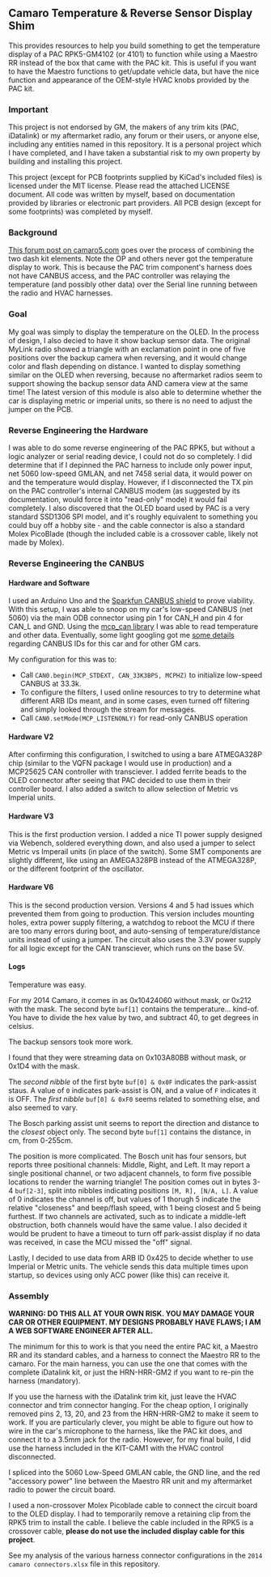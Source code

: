 ## Camaro Temperature & Reverse Sensor Display Shim

This provides resources to help you build something to get the temperature display of a PAC RPK5-GM4102 (or 4101) to function while using a Maestro RR instead of the box that came with the PAC kit.
This is useful if you want to have the Maestro functions to get/update vehicle data, but have the nice function and appearance of the OEM-style HVAC knobs provided by the PAC kit.

### Important
This project is not endorsed by GM, the makers of any trim kits (PAC, iDatalink) or my aftermarket radio, any forum or their users, or anyone else, including any entities named in this repository.
It is a personal project which I have completed, and I have taken a substantial risk to my own property by building and installing this project.

This project (except for PCB footprints supplied by KiCad's included files) is licensed under the MIT license.
Please read the attached LICENSE document.
All code was written by myself, based on documentation provided by libraries or electronic part providers.
All PCB design (except for some footprints) was completed by myself.

### Background

[This forum post on camaro5.com](https://www.camaro5.com/forums/showthread.php?t=588249) goes over the process of combining the two dash kit elements.
Note the OP and others never got the temperature display to work.
This is because the PAC trim component's harness does not have CANBUS access, and the PAC controller was relaying the temperature (and possibly other data) over the Serial line running between the radio and HVAC harnesses.

### Goal

My goal was simply to display the temperature on the OLED.
In the process of design, I also decied to have it show backup sensor data.
The original MyLink radio showed a triangle with an exclamation point in one of five positions over the backup camera when reversing, and it would change color and flash depending on distance.
I wanted to display something similar on the OLED when reversing, because no aftermarket radios seem to support showing the backup sensor data AND camera view at the same time!
The latest version of this module is also able to determine whether the car is displaying metric or imperial units, so there is no need to adjust the jumper on the PCB.

### Reverse Engineering the Hardware

I was able to do some reverse engineering of the PAC RPK5, but without a logic analyzer or serial reading device, I could not do so completely.
I did determine that if I depinned the PAC harness to include only power input, net 5060 low-speed GMLAN, and net 7458 serial data, it would power on and the temperature would display.
However, if I disconnected the TX pin on the PAC controller's internal CANBUS modem (as suggested by its documentation, would force it into "read-only" mode) it would fail completely.
I also discovered that the OLED board used by PAC is a very standard SSD1306 SPI model, and it's roughly equivalent to something you could buy off a hobby site - and the cable connector is also a standard Molex PicoBlade (though the included cable is a crossover cable, likely not made by Molex).

### Reverse Engineering the CANBUS

#### Hardware and Software

I used an Arduino Uno and the [Sparkfun CANBUS shield](https://www.sparkfun.com/products/13262) to prove viability.
With this setup, I was able to snoop on my car's low-speed CANBUS (net 5060) via the main ODB connector using pin 1 for CAN_H and pin 4 for CAN_L and GND.
Using the [mcp_can library](https://github.com/coryjfowler/MCP_CAN_lib) I was able to read temperature and other data.
Eventually, some light googling got me [some details](https://docs.google.com/spreadsheets/d/1pFdixF6W0XK4SR6pXHIlZaFRo9qM5XmAWOK7JcAQdDM/) regarding CANBUS IDs for this car and for other GM cars.

My configuration for this was to:
* Call `CAN0.begin(MCP_STDEXT, CAN_33K3BPS, MCPHZ)` to initialize low-speed CANBUS at 33.3k.
* To configure the filters, I used online resources to try to determine what different ARB IDs meant, and in some cases, even turned off filtering and simply looked through the stream for messages.
* Call `CAN0.setMode(MCP_LISTENONLY)` for read-only CANBUS operation

#### Hardware V2

After confirming this configuration, I switched to using a bare ATMEGA328P chip (similar to the VQFN package I would use in production) and a MCP25625 CAN controller with transciever.
I added ferrite beads to the OLED connector after seeing that PAC decided to use them in their controller board.
I also added a switch to allow selection of Metric vs Imperial units.

#### Hardware V3

This is the first production version.
I added a nice TI power supply designed via Webench, soldered everything down, and also used a jumper to select Metric vs Imperail units (in place of the switch).
Some SMT components are slightly different, like using an AMEGA328PB instead of the ATMEGA328P, or the different footprint of the oscillator.

#### Hardware V6

This is the second production version.
Versions 4 and 5 had issues which prevented them from going to production.
This version includes mounting holes, extra power supply filtering, a watchdog to reboot the MCU if there are too many errors during boot, and auto-sensing of temperature/distance units instead of using a jumper.
The circuit also uses the 3.3V power supply for all logic except for the CAN transciever, which runs on the base 5V.

#### Logs

Temperature was easy.

For my 2014 Camaro, it comes in as 0x10424060 without mask, or 0x212 with the mask.
The second byte `buf[1]` contains the temperature... kind-of.
You have to divide the hex value by two, and subtract 40, to get degrees in celsius.


The backup sensors took more work.

I found that they were streaming data on 0x103A80BB without mask, or 0x1D4 with the mask.

The *second nibble* of the first byte `buf[0] & 0x0F` indicates the park-assist staus.
A value of `0` indicates park-assist is ON, and a value of `F` indicates it is OFF.
The *first nibble* `buf[0] & 0xF0` seems related to something else, and also seemed to vary.

The Bosch parking assist unit seems to report the direction and distance to the *closest* object only.
The second byte `buf[1]` contains the distance, in cm, from 0-255cm.

The position is more complicated.
The Bosch unit has four sensors, but reports three positional channels: Middle, Right, and Left.
It may report a single positional channel, or two adjacent channels, to form five possible locations to render the warning triangle!
The position comes out in bytes 3-4 `buf[2-3]`, split into nibbles indicating positions `[M, R], [N/A, L]`.
A value of 0 indicates the channel is off, but values of 1 thorugh 5 indicate the relative "closeness" and beep/flash speed, with 1 being closest and 5 being furthest.
If two channels are activated, such as to indicate a middle-left obstruction, both channels would have the same value.
I also decided it would be prudent to have a timeout to turn off park-assist display if no data was received, in case the MCU missed the "off" signal.

Lastly, I decided to use data from ARB ID 0x425 to decide whether to use Imperial or Metric units.
The vehicle sends this data multiple times upon startup, so devices using only ACC power (like this) can receive it.

### Assembly

**WARNING: DO THIS ALL AT YOUR OWN RISK.  YOU MAY DAMAGE YOUR CAR OR OTHER EQUIPMENT.  MY DESIGNS PROBABLY HAVE FLAWS; I AM A WEB SOFTWARE ENGINEER AFTER ALL.**

The minimum for this to work is that you need the entire PAC kit, a Maestro RR and its standard cables, and a harness to connect the Maestro RR to the camaro.
For the main harness, you can use the one that comes with the complete iDatalink kit, or just the HRN-HRR-GM2 if you want to re-pin the harness (mandatory).

If you use the harness with the iDatalink trim kit, just leave the HVAC connector and trim connector hanging.
For the cheap option, I originally removed pins 2, 13, 20, and 23 from the HRN-HRR-GM2 to make it seem to work.
If you are particularly clever, you might be able to figure out how to wire in the car's microphone to the harness, like the PAC kit does, and connect it to a 3.5mm jack for the radio.
However, for my final build, I did use the harness included in the KIT-CAM1 with the HVAC control disconnected.

I spliced into the 5060 Low-Speed GMLAN cable, the GND line, and the red "accessory power" line between the Maestro RR unit and my aftermarket radio to power the circuit board.

I used a non-crossover Molex Picoblade cable to connect the circuit board to the OLED display.
I had to temporarily remove a retaining clip from the RPK5 trim to install the cable.
I believe the cable included in the RPK5 is a crossover cable, **please do not use the included display cable for this project**.

See my analysis of the various harness connector configurations in the `2014 camaro connectors.xlsx` file in this repository.
